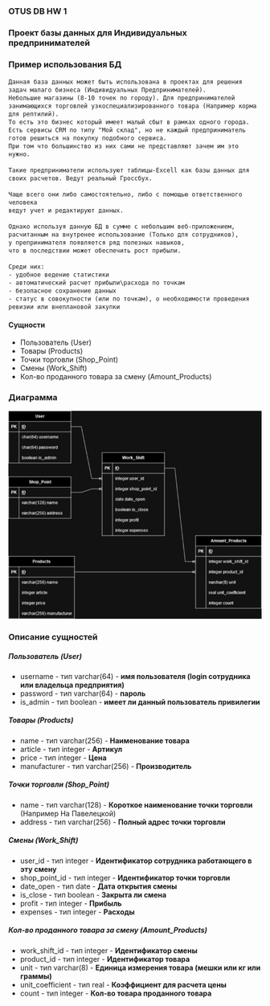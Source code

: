 ### OTUS DB HW 1
### __Проект базы данных для Индивидуальных предпринимателей__

### Пример использования БД
```
Данная база данных может быть использована в проектах для решения задач малаго бизнеса (Индивидуальных Предпринимателей).
Небольшие магазины (8-10 точек по городу). Для предпринимателей занимающихся торговлей узкоспециализированного товара (Например корма для рептилий).
То есть это бизнес который имеет малый сбыт в рамках одного города. Есть сервисы CRM по типу "Мой склад", но не каждый предприниматель готов решиться на покупку подобного сервиса.
При том что большинство из них сами не представляют зачем им это нужно.

Такие предприниматели используют таблицы-Excell как базы данных для своих расчетов. Ведут реальный Гроссбух. 

Чаще всего они либо самостоятельно, либо с помощью ответственного человека
ведут учет и редактируют данных.

Однако используя данную БД в сумме с небольшим веб-приложением,
расчитанным на внутренее использование (Только для сотрудников),
у препринимателя появляется ряд полезных навыков,
что в последствии может обеспечить рост прибыли.

Среди них:
- удобное ведение статистики
- автоматический расчет прибыли\расхода по точкам
- безопасное сохранение данных
- статус в совокупности (или по точкам), о необходимости проведения ревизии или внеплановой закупки

```

#### __Сущности__
- Пользователь (User)
- Товары (Products)
- Точки торговли (Shop_Point)
- Смены (Work_Shift)
- Кол-во проданного товара за смену (Amount_Products)


### __Диаграмма__
![OTUS DB HW 1](./images/OTUS_DB_HW_1.drawio.png)

### __Описание сущностей__
##### Пользователь (User)
- username - тип varchar(64) - __имя пользователя (login сотрудника или владельца предприятия)__
- password - тип varchar(64) - __пароль__
- is_admin - тип boolean - __имеет ли данный пользователь привилегии__

##### Товары (Products)
- name - тип varchar(256) - __Наименование товара__
- article - тип integer - __Артикул__
- price - тип integer - __Цена__
- manufacturer - тип varchar(256) - __Производитель__

##### Точки торговли (Shop_Point)
- name - тип varchar(128) - __Короткое наименование точки торговли__ (Например На Павелецкой)
- address - тип varchar(256) - __Полный адрес точки торговли__

##### Смены (Work_Shift)
- user_id - тип integer - __Идентификатор сотрудника работающего в эту смену__
- shop_point_id - тип integer - __Идентификатор точки торговли__
- date_open - тип date - __Дата открытия смены__
- is_close - тип boolean - __Закрыта ли смена__
- profit - тип integer - __Прибыль__
- expenses - тип integer - __Расходы__

##### Кол-во проданного товара за смену (Amount_Products)
- work_shift_id - тип integer - __Идентификатор смены__
- product_id - тип integer - __Идентификатор товара__
- unit - тип varchar(8) - __Единица измерения товара (мешки или кг или граммы)__
- unit_coefficient - тип real  - __Коэффициент для расчета цены__
- count - тип integer - __Кол-во товара проданного товара__

